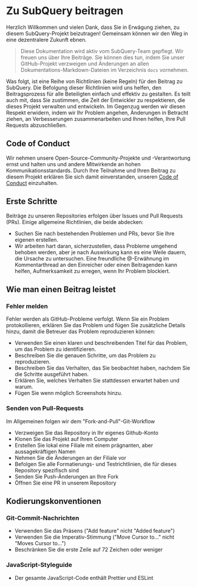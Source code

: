 # Zu SubQuery beitragen

Herzlich Willkommen und vielen Dank, dass Sie in Erwägung ziehen, zu diesem SubQuery-Projekt beizutragen! Gemeinsam können wir den Weg in eine dezentralere Zukunft ebnen.

> Diese Dokumentation wird aktiv vom SubQuery-Team gepflegt. Wir freuen uns über Ihre Beiträge. Sie können dies tun, indem Sie unser GitHub-Projekt verzweigen und Änderungen an allen Dokumentations-Markdown-Dateien im Verzeichnis `docs` vornehmen.

Was folgt, ist eine Reihe von Richtlinien (keine Regeln) für den Beitrag zu SubQuery. Die Befolgung dieser Richtlinien wird uns helfen, den Beitragsprozess für alle Beteiligten einfach und effektiv zu gestalten. Es teilt auch mit, dass Sie zustimmen, die Zeit der Entwickler zu respektieren, die dieses Projekt verwalten und entwickeln. Im Gegenzug werden wir diesen Respekt erwidern, indem wir Ihr Problem angehen, Änderungen in Betracht ziehen, an Verbesserungen zusammenarbeiten und Ihnen helfen, Ihre Pull Requests abzuschließen.

## Code of Conduct

Wir nehmen unsere Open-Source-Community-Projekte und -Verantwortung ernst und halten uns und andere Mitwirkende an hohen Kommunikationsstandards. Durch Ihre Teilnahme und Ihren Beitrag zu diesem Projekt erklären Sie sich damit einverstanden, unseren [Code of Conduct](https://github.com/subquery/subql/blob/contributors-guide/CODE_OF_CONDUCT.md) einzuhalten.

## Erste Schritte

Beiträge zu unseren Repositories erfolgen über Issues und Pull Requests (PRs). Einige allgemeine Richtlinien, die beide abdecken:

* Suchen Sie nach bestehenden Problemen und PRs, bevor Sie Ihre eigenen erstellen.
* Wir arbeiten hart daran, sicherzustellen, dass Probleme umgehend behoben werden, aber je nach Auswirkung kann es eine Weile dauern, die Ursache zu untersuchen. Eine freundliche @-Erwähnung im Kommentarthread an den Einreicher oder einen Beitragenden kann helfen, Aufmerksamkeit zu erregen, wenn Ihr Problem blockiert.

## Wie man einen Beitrag leistet

### Fehler melden

Fehler werden als GitHub-Probleme verfolgt. Wenn Sie ein Problem protokollieren, erklären Sie das Problem und fügen Sie zusätzliche Details hinzu, damit die Betreuer das Problem reproduzieren können:

* Verwenden Sie einen klaren und beschreibenden Titel für das Problem, um das Problem zu identifizieren.
* Beschreiben Sie die genauen Schritte, um das Problem zu reproduzieren.
* Beschreiben Sie das Verhalten, das Sie beobachtet haben, nachdem Sie die Schritte ausgeführt haben.
* Erklären Sie, welches Verhalten Sie stattdessen erwartet haben und warum.
* Fügen Sie wenn möglich Screenshots hinzu.

### Senden von Pull-Requests

Im Allgemeinen folgen wir dem "Fork-and-Pull"-Git-Workflow

* Verzweigen Sie das Repository in Ihr eigenes Github-Konto
* Klonen Sie das Projekt auf Ihren Computer
* Erstellen Sie lokal eine Filiale mit einem prägnanten, aber aussagekräftigen Namen
* Nehmen Sie die Änderungen an der Filiale vor
* Befolgen Sie alle Formatierungs- und Testrichtlinien, die für dieses Repository spezifisch sind
* Senden Sie Push-Änderungen an Ihre Fork
* Öffnen Sie eine PR in unserem Repository

## Kodierungskonventionen

### Git-Commit-Nachrichten

* Verwenden Sie das Präsens ("Add feature" nicht "Added feature")
* Verwenden Sie die Imperativ-Stimmung ("Move Cursor to..." nicht "Moves Cursor to...")
* Beschränken Sie die erste Zeile auf 72 Zeichen oder weniger

### JavaScript-Styleguide

* Der gesamte JavaScript-Code enthält Prettier und ESLint
